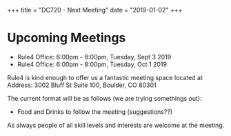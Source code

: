 +++
title = "DC720 - Next Meeting"
date = "2019-01-02"
+++

# Upcoming Meetings

* Rule4 Office: 6:00pm - 8:00pm, Tuesday, Sept 3 2019 
* Rule4 Office: 6:00pm - 8:00pm, Tuesday, Oct 1 2019

Rule4 is kind enough to offer us a fantastic meeting space located at Address:
3002 Bluff St Suite 100, Boulder, CO 80301

The current format will be as follows (we are trying somethings out):

* Food and Drinks to follow the meeting (suggestions??)

As always people of all skill levels and interests are welcome at the meeting.
